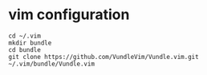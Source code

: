 # vim configuration

```
cd ~/.vim
mkdir bundle
cd bundle
git clone https://github.com/VundleVim/Vundle.vim.git ~/.vim/bundle/Vundle.vim
```
